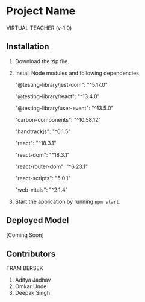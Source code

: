 # Project Name
VIRTUAL TEACHER (v-1.0)

## Installation

1. Download the zip file.
2. Install Node modules and following dependencies
   
    "@testing-library/jest-dom": "^5.17.0"
   
    "@testing-library/react": "^13.4.0"
   
    "@testing-library/user-event": "^13.5.0"
   
    "carbon-components": "^10.58.12"
   
    "handtrackjs": "^0.1.5"
   
    "react": "^18.3.1"
   
    "react-dom": "^18.3.1"
   
    "react-router-dom": "^6.23.1"
   
    "react-scripts": "5.0.1"
   
    "web-vitals": "^2.1.4"
   
3. Start the application by running `npm start`.

## Deployed Model

[Coming Soon]


## Contributors

TRAM BERSEK
1. Aditya Jadhav
2. Omkar Unde
3. Deepak Singh
